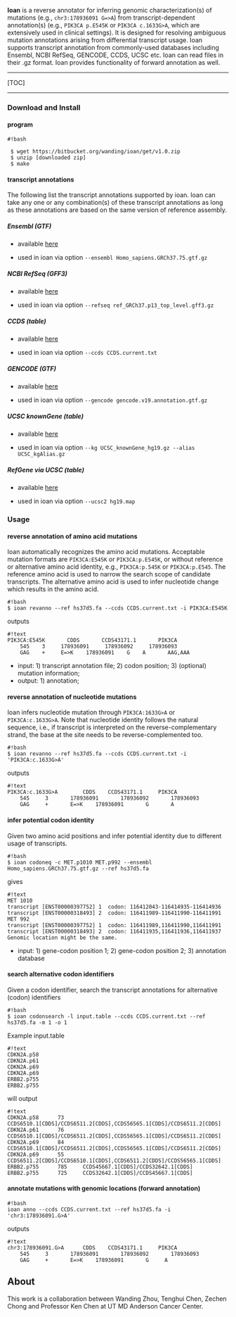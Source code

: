 **Ioan** is a reverse annotator for inferring genomic characterization(s) of mutations (e.g., ```chr3:178936091 G=>A```) from transcript-dependent annotation(s) (e.g., ```PIK3CA p.E545K``` or ```PIK3CA c.1633G>A```, which are extensively used in clinical settings). It is designed for resolving ambiguous mutation annotations arising from differential transcript usage. Ioan supports transcript annotation from commonly-used databases including Ensembl, NCBI RefSeq, GENCODE, CCDS, UCSC etc. Ioan can read files in their .gz format. Ioan provides functionality of forward annotation as well.

--------

[TOC]

--------

### Download and Install

#### program
```
#!bash

 $ wget https://bitbucket.org/wanding/ioan/get/v1.0.zip
 $ unzip [downloaded zip]
 $ make
```

#### transcript annotations

The following list the transcript annotations supported by ioan. Ioan can take any one or any combination(s) of these transcript annotations as long as these annotations are based on the same version of reference assembly.

##### Ensembl (GTF)

 + available [here](http://http://www.ensembl.org/info/data/ftp/index.html)

 + used in ioan via option ```--ensembl Homo_sapiens.GRCh37.75.gtf.gz```

##### NCBI RefSeq (GFF3)

 + available [here](ftp://ftp.ncbi.nlm.nih.gov/genomes/H_sapiens/ARCHIVE/ANNOTATION_RELEASE.105/GFF/ref_GRCh37.p13_top_level.gff3.gz)

 + used in ioan via option ```--refseq ref_GRCh37.p13_top_level.gff3.gz```

##### CCDS (table)

 + available [here](http://www.ncbi.nlm.nih.gov/CCDS/CcdsBrowse.cgi)

 + used in ioan via option ```--ccds CCDS.current.txt```

##### GENCODE (GTF)

 + available [here](http://www.gencodegenes.org/releases/19.html)

 + used in ioan via option ```--gencode gencode.v19.annotation.gtf.gz```

##### UCSC knownGene (table)

 + available [here](https://genome.ucsc.edu/cgi-bin/hgTables?command=start)

 + used in ioan via option ```--kg UCSC_knownGene_hg19.gz --alias UCSC_kgAlias.gz```

##### RefGene via UCSC (table)

 + available [here](https://genome.ucsc.edu/cgi-bin/hgTables?command=start)

 + used in ioan via option ```--ucsc2 hg19.map```

### Usage


#### reverse annotation of amino acid mutations
Ioan automatically recognizes the amino acid mutations. Acceptable mutation formats are ```PIK3CA:E545K``` or ```PIK3CA:p.E545K```, or without reference or alternative amino acid identity, e.g., ```PIK3CA:p.545K``` or ```PIK3CA:p.E545```. The reference amino acid is used to narrow the search scope of candidate transcripts. The alternative amino acid is used to infer nucleotide change which results in the amino acid.

```
#!bash
$ ioan revanno --ref hs37d5.fa --ccds CCDS.current.txt -i PIK3CA:E545K
```
outputs
```
#!text
PIK3CA:E545K       CDDS       CCDS43171.1       PIK3CA 
    545    3     178936091     178936092     178936093
    GAG    +     E=>K    178936091    G    A       AAG,AAA
```
 + input: 1) transcript annotation file; 2) codon position; 3) (optional) mutation information;
 + output: 1) annotation;


#### reverse annotation of nucleotide mutations
Ioan infers nucleotide mutation through ```PIK3CA:1633G>A``` or ```PIK3CA:c.1633G>A```. Note that nucleotide identity follows the natural sequence, i.e., if transcript is interpreted on the reverse-complementary strand, the base at the site needs to be reverse-complemented too.
```
#!bash
$ ioan revanno --ref hs37d5.fa --ccds CCDS.current.txt -i 'PIK3CA:c.1633G>A'
```
outputs

```
#!text
PIK3CA:c.1633G>A        CDDS    CCDS43171.1     PIK3CA
    545     3       178936091       178936092       178936093
    GAG     +       E=>K    178936091       G       A
```

#### infer potential codon identity
Given two amino acid positions and infer potential identity due to different usage of transcripts.

```
#!bash
$ ioan codoneq -c MET.p1010 MET.p992 --ensembl Homo_sapiens.GRCh37.75.gtf.gz --ref hs37d5.fa
```
gives
```
#!text
MET 1010
transcript [ENST00000397752] 1  codon: 116412043-116414935-116414936
transcript [ENST00000318493] 2  codon: 116411989-116411990-116411991
MET 992
transcript [ENST00000397752] 1  codon: 116411989,116411990,116411991
transcript [ENST00000318493] 2  codon: 116411935,116411936,116411937
Genomic location might be the same.

```

 + input: 1) gene-codon position 1; 2) gene-codon position 2; 3) annotation database

#### search alternative codon identifiers
Given a codon identifier, search the transcript annotations for alternative (codon) identifiers

```
#!bash
$ ioan codonsearch -l input.table --ccds CCDS.current.txt --ref hs37d5.fa -m 1 -o 1
```
Example input.table
```
#!text
CDKN2A.p58
CDKN2A.p61
CDKN2A.p69
CDKN2A.p69
ERBB2.p755
ERBB2.p755
```
will output
```
#!text
CDKN2A.p58      73      CCDS6510.1[CDDS]/CCDS6511.2[CDDS],CCDS56565.1[CDDS]/CCDS6511.2[CDDS]
CDKN2A.p61      76      CCDS6510.1[CDDS]/CCDS6511.2[CDDS],CCDS56565.1[CDDS]/CCDS6511.2[CDDS]
CDKN2A.p69      84      CCDS6510.1[CDDS]/CCDS6511.2[CDDS],CCDS56565.1[CDDS]/CCDS6511.2[CDDS]
CDKN2A.p69      55      CCDS6511.2[CDDS]/CCDS6510.1[CDDS],CCDS6511.2[CDDS]/CCDS56565.1[CDDS]
ERBB2.p755      785     CCDS45667.1[CDDS]/CCDS32642.1[CDDS]
ERBB2.p755      725     CCDS32642.1[CDDS]/CCDS45667.1[CDDS]
```

#### annotate mutations with genomic locations (forward annotation)

```
#!bash
ioan anno --ccds CCDS.current.txt --ref hs37d5.fa -i 'chr3:178936091.G>A'
```
outputs
```
#!text
chr3:178936091.G>A      CDDS    CCDS43171.1     PIK3CA
    545     3       178936091       178936092       178936093
    GAG     +       E=>K    178936091       G     A
```

## About
This work is a collaboration between Wanding Zhou, Tenghui Chen, Zechen Chong and Professor Ken Chen at UT MD Anderson Cancer Center.
